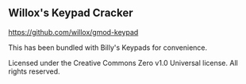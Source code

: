 ## Willox's Keypad Cracker

https://github.com/willox/gmod-keypad

This has been bundled with Billy's Keypads for convenience.

Licensed under the Creative Commons Zero v1.0 Universal license. All rights reserved.
